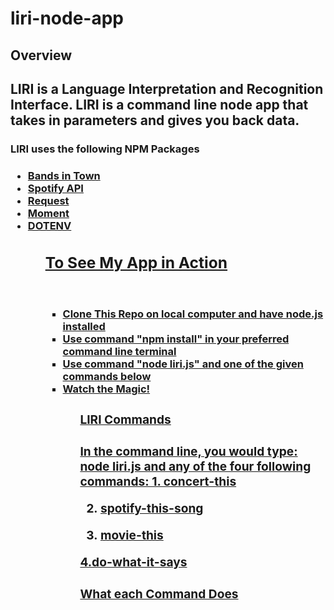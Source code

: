 # liri-node-app
<h2>Overview<h2>

<p>LIRI is a Language Interpretation and Recognition Interface. LIRI is a command line node app that takes in parameters and gives you back data.<p>

<h3>LIRI uses the following NPM Packages<h3>
<ul>
<li><a href="http://www.artists.bandsintown.com/bandsintown-api" rel="link">Bands in Town</li>
<li><a href="https://www.npmjs.com/package/spotify" rel="link">Spotify API</a></li>
<li><a href="https://www.npmjs.com/package/request" rel="nofollow">Request</a></li>
<li><a href="https://www.npmjs.com/package/moment" rel="link"> Moment</li>
<li><a href="https://www.npmjs.com/package/dotenv" rel="link">DOTENV</li>
<ul>

<h2> To See My App in Action</h2><br>
<ul>
<li>Clone This Repo on local computer and have node.js installed</li>
<li>Use command "npm install" in your preferred command line terminal</li>
<li>Use command "node liri.js" and one of the given commands below</li>
<li>Watch the Magic!</li>
<ul>
  
  <h3> LIRI Commands<h3>
  
 <p> In the command line, you would type: node liri.js and any of the four following commands:
  1. concert-this <artist/band name here>
  
  2. spotify-this-song <song name here>
  
  3. movie-this
  
  4.do-what-it-says <p>
  
  <h3> What each Command Does<h3>
  
  
    
